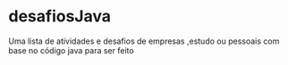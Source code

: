 # desafiosJava
Uma lista de atividades e desafios de empresas ,estudo ou pessoais com base no código java para ser feito
